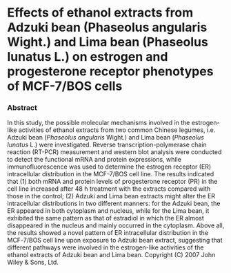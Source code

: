 # Effects of ethanol extracts from Adzuki bean (Phaseolus angularis Wight.) and Lima bean (Phaseolus lunatus L.) on estrogen and progesterone receptor phenotypes of MCF-7/BOS cells

### Abstract

In this study, the possible molecular mechanisms involved in the estrogen-like activities of ethanol extracts from two common Chinese legumes, i.e. Adzuki bean (_Phaseolus angularis_ Wight.) and Lima bean (_Phaseolus lunatus_ L.) were investigated. Reverse transcription-polymerase chain reaction (RT-PCR) measurement and western blot analysis were conducted to detect the functional mRNA and protein expressions, while immunofluorescence was used to determine the estrogen receptor (ER) intracellular distribution in the MCF-7/BOS cell line. The results indicated that (1) both mRNA and protein levels of progesterone receptor (PR) in the cell line increased after 48 h treatment with the extracts compared with those in the control; (2) Adzuki and Lima bean extracts might alter the ER intracellular distributions in two different manners: for the Adzuki bean, the ER appeared in both cytoplasm and nucleus, while for the Lima bean, it exhibited the same pattern as that of estradiol in which the ER almost disappeared in the nucleus and mainly occurred in the cytoplasm. Above all, the results showed a novel pattern of ER intracellular distribution in the MCF-7/BOS cell line upon exposure to Adzuki bean extract, suggesting that different pathways were involved in the estrogen-like activities of the ethanol extracts of Adzuki bean and Lima bean. Copyright (C) 2007 John Wiley &amp; Sons, Ltd.